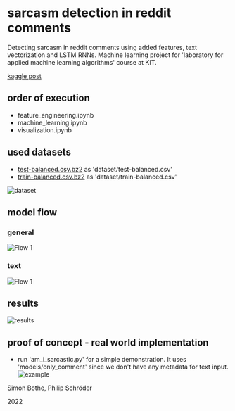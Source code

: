 # sarcasm detection in reddit comments

Detecting sarcasm in reddit comments using added features, text vectorization and LSTM RNNs.
Machine learning project for 'laboratory for applied machine learning algorithms' course at KIT.

[kaggle post](https://www.kaggle.com/danofer/sarcasm)

## order of execution
* feature_engineering.ipynb
* machine_learning.ipynb
* visualization.ipynb

## used datasets
* [test-balanced.csv.bz2](https://nlp.cs.princeton.edu/SARC/0.0/main/test-balanced.csv.bz2) as 'dataset/test-balanced.csv'
* [train-balanced.csv.bz2](https://nlp.cs.princeton.edu/SARC/0.0/main/train-balanced.csv.bz2) as 'dataset/train-balanced.csv'

![dataset](https://github.com/phil-kit/reddit-comment-lama/raw/main/graphs/dataset_head.png)

## model flow
### general
![Flow 1](https://github.com/phil-kit/reddit-comment-lama/raw/main/graphs/model_flow.png)


### text
![Flow 1](https://github.com/phil-kit/reddit-comment-lama/raw/main/graphs/text_flow.png)

## results
![results](https://github.com/phil-kit/reddit-comment-lama/raw/main/graphs/compare_models.png)

## proof of concept - real world implementation
* run 'am_i_sarcastic.py' for a simple demonstration. It uses 'models/only_comment' since we don't have any metadata for text input.
![example](https://github.com/phil-kit/reddit-comment-lama/raw/main/graphs/am_i_sarcastic.png)

Simon Bothe, Philip Schröder

2022
